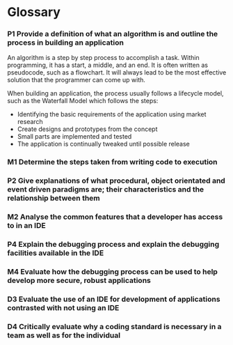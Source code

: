 # Glossary

### P1 Provide a definition of what an algorithm is and outline the process in building an application

An algorithm is a step by step process to accomplish a task. Within programming, it has a start, a middle, and an end. It is often written as pseudocode, such as a flowchart. It will always lead to be the most effective solution that the programmer can come up with.

When building an application, the process usually follows a lifecycle model, such as the Waterfall Model which follows the steps:
- Identifying the basic requirements of the application using market research
- Create designs and prototypes from the concept
- Small parts are implemented and tested
- The application is continually tweaked until possible release


### M1 Determine the steps taken from writing code to execution


### P2 Give explanations of what procedural, object orientated and event driven paradigms are; their characteristics and the relationship between them


### M2 Analyse the common features that a developer has access to in an IDE


### P4 Explain the debugging process and explain the debugging facilities available in the IDE


### M4 Evaluate how the debugging process can be used to help develop more secure, robust applications


### D3 Evaluate the use of an IDE for development of applications contrasted with not using an IDE


### D4 Critically evaluate why a coding standard is necessary in a team as well as for the individual

